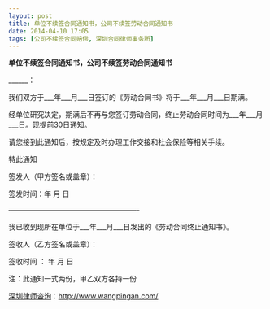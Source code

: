 ```yaml
---
layout: post
title: 单位不续签合同通知书，公司不续签劳动合同通知书
date: 2014-04-10 17:05
tags: [公司不续签合同赔偿, 深圳合同律师事务所]
---
```

<strong>单位不续签合同通知书，公司不续签劳动合同通知书</strong>

______：

我们双方于___年___月___日签订的《劳动合同书》将于___年___月___日期满。

经单位研究决定，期满后不再与您签订劳动合同，终止劳动合同时间为___年___月___日。现提前30日通知。

请您接到此通知后，按规定及时办理工作交接和社会保险等相关手续。

特此通知

签发人（甲方签名或盖章）：

签发时间：年 月 日

——————————————————-

我已收到现所在单位于___年___月___日发出的《劳动合同终止通知书》。

签收人（乙方签名或盖章）：

签收时间 ： 年 月 日

注：此通知一式两份，甲乙双方各持一份

<a href="http://www.wangpingan.com/">深圳律师咨询</a>：<a href="http://www.wangpingan.com/">http://www.wangpingan.com/</a>

